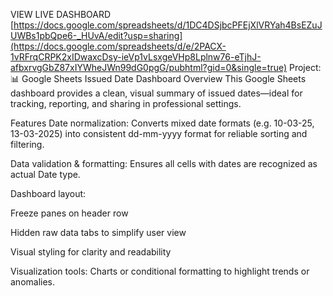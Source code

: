 VIEW LIVE DASHBOARD [https://docs.google.com/spreadsheets/d/1DC4DSjbcPFEjXlVRYah4BsEZuJUWBs1pbQpe6-_HUvA/edit?usp=sharing](https://docs.google.com/spreadsheets/d/e/2PACX-1vRFrqCRPK2xIDwaxcDsy-ieVp1vLsxgeVHp8Lplnw76-eTjhJ-afbxrvgGbZ87xIYWheJWn99dG0pgG/pubhtml?gid=0&single=true)
Project: 📊 Google Sheets Issued Date Dashboard 
Overview
This Google Sheets dashboard provides a clean, visual summary of issued dates—ideal for tracking, reporting, and sharing in professional settings.

Features
Date normalization: Converts mixed date formats (e.g. 10-03-25, 13-03-2025) into consistent dd-mm-yyyy format for reliable sorting and filtering.

Data validation & formatting: Ensures all cells with dates are recognized as actual Date type.

Dashboard layout:

Freeze panes on header row

Hidden raw data tabs to simplify user view

Visual styling for clarity and readability

Visualization tools: Charts or conditional formatting to highlight trends or anomalies.

